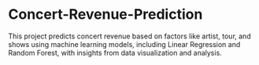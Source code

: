 # Concert-Revenue-Prediction
This project predicts concert revenue based on factors like artist, tour, and shows using machine learning models, including Linear Regression and Random Forest, with insights from data visualization and analysis.
